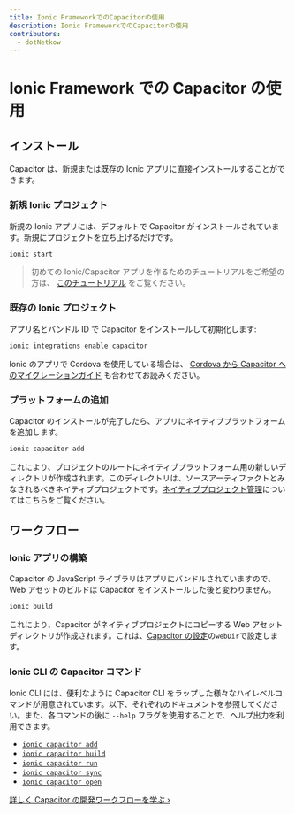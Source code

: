 ```yaml
---
title: Ionic FrameworkでのCapacitorの使用
description: Ionic FrameworkでのCapacitorの使用
contributors:
  - dotNetkow
---
```


# Ionic Framework での Capacitor の使用

## インストール

Capacitor は、新規または既存の Ionic アプリに直接インストールすることができます。

### 新規 Ionic プロジェクト

新規の Ionic アプリには、デフォルトで Capacitor がインストールされています。新規にプロジェクトを立ち上げるだけです。

```bash
ionic start
```

> 初めての Ionic/Capacitor アプリを作るためのチュートリアルをご希望の方は、 [このチュートリアル](https://ionicframework.com/docs/intro/next) をご覧ください。

### 既存の Ionic プロジェクト

アプリ名とバンドル ID で Capacitor をインストールして初期化します:

```bash
ionic integrations enable capacitor
```

Ionic のアプリで Cordova を使用している場合は、 [Cordova から Capacitor へのマイグレーションガイド](/docs/cordova/migrating-from-cordova-to-capacitor) も合わせてお読みください。

### プラットフォームの追加

Capacitor のインストールが完了したら、アプリにネイティブプラットフォームを追加します。

```bash
ionic capacitor add
```

これにより、プロジェクトのルートにネイティブプラットフォーム用の新しいディレクトリが作成されます。このディレクトリは、ソースアーティファクトとみなされるべきネイティブプロジェクトです。[ネイティブプロジェクト管理](/docs/cordova#native-project-management)についてはこちらをご覧ください。

## ワークフロー

### Ionic アプリの構築

Capacitor の JavaScript ライブラリはアプリにバンドルされていますので、Web アセットのビルドは Capacitor をインストールした後と変わりません。

```bash
ionic build
```

これにより、Capacitor がネイティブプロジェクトにコピーする Web アセットディレクトリが作成されます。これは、[Capacitor の設定](/docs/config)の`webDir`で設定します。

### Ionic CLI の Capacitor コマンド

Ionic CLI には、便利なように Capacitor CLI をラップした様々なハイレベルコマンドが用意されています。以下、それぞれのドキュメントを参照してください。また、各コマンドの後に `--help` フラグを使用することで、ヘルプ出力を利用できます。

- [`ionic capacitor add`](https://ionicframework.com/docs/cli/commands/capacitor-add)
- [`ionic capacitor build`](https://ionicframework.com/docs/cli/commands/capacitor-build)
- [`ionic capacitor run`](https://ionicframework.com/docs/cli/commands/capacitor-run)
- [`ionic capacitor sync`](https://ionicframework.com/docs/cli/commands/capacitor-sync)
- [`ionic capacitor open`](https://ionicframework.com/docs/cli/commands/capacitor-open)

[詳しく Capacitor の開発ワークフローを学ぶ &#8250;](/docs/basics/workflow)
